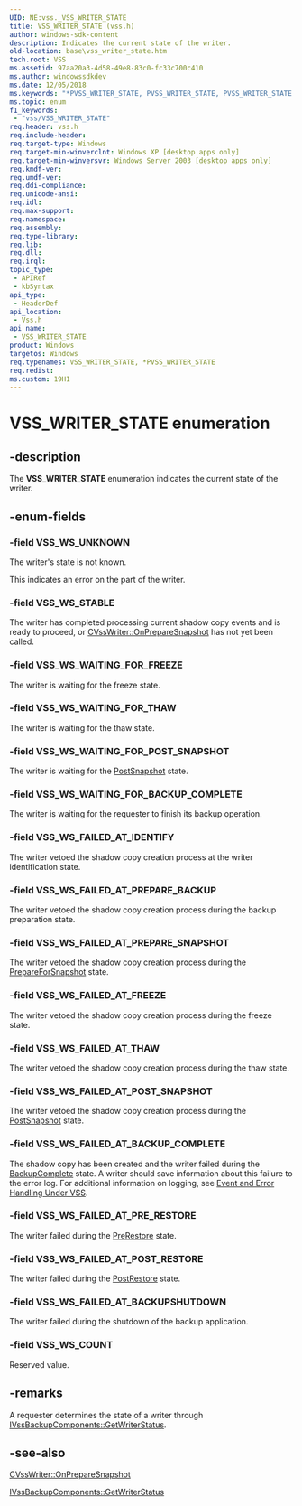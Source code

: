 ```yaml
---
UID: NE:vss._VSS_WRITER_STATE
title: VSS_WRITER_STATE (vss.h)
author: windows-sdk-content
description: Indicates the current state of the writer.
old-location: base\vss_writer_state.htm
tech.root: VSS
ms.assetid: 97aa20a3-4d58-49e8-83c0-fc33c700c410
ms.author: windowssdkdev
ms.date: 12/05/2018
ms.keywords: "*PVSS_WRITER_STATE, PVSS_WRITER_STATE, PVSS_WRITER_STATE enumeration pointer [VSS], VSS_WRITER_STATE, VSS_WRITER_STATE enumeration [VSS], VSS_WS_COUNT, VSS_WS_FAILED_AT_BACKUPSHUTDOWN, VSS_WS_FAILED_AT_BACKUP_COMPLETE, VSS_WS_FAILED_AT_FREEZE, VSS_WS_FAILED_AT_IDENTIFY, VSS_WS_FAILED_AT_POST_RESTORE, VSS_WS_FAILED_AT_POST_SNAPSHOT, VSS_WS_FAILED_AT_PREPARE_BACKUP, VSS_WS_FAILED_AT_PREPARE_SNAPSHOT, VSS_WS_FAILED_AT_PRE_RESTORE, VSS_WS_FAILED_AT_THAW, VSS_WS_STABLE, VSS_WS_UNKNOWN, VSS_WS_WAITING_FOR_BACKUP_COMPLETE, VSS_WS_WAITING_FOR_FREEZE, VSS_WS_WAITING_FOR_POST_SNAPSHOT, VSS_WS_WAITING_FOR_THAW, _win32_vss_writer_state, base.vss_writer_state, vss/PVSS_WRITER_STATE, vss/VSS_WRITER_STATE, vss/VSS_WS_COUNT, vss/VSS_WS_FAILED_AT_BACKUPSHUTDOWN, vss/VSS_WS_FAILED_AT_BACKUP_COMPLETE, vss/VSS_WS_FAILED_AT_FREEZE, vss/VSS_WS_FAILED_AT_IDENTIFY, vss/VSS_WS_FAILED_AT_POST_RESTORE, vss/VSS_WS_FAILED_AT_POST_SNAPSHOT, vss/VSS_WS_FAILED_AT_PREPARE_BACKUP, vss/VSS_WS_FAILED_AT_PREPARE_SNAPSHOT, vss/VSS_WS_FAILED_AT_PRE_RESTORE, vss/VSS_WS_FAILED_AT_THAW, vss/VSS_WS_STABLE, vss/VSS_WS_UNKNOWN, vss/VSS_WS_WAITING_FOR_BACKUP_COMPLETE, vss/VSS_WS_WAITING_FOR_FREEZE, vss/VSS_WS_WAITING_FOR_POST_SNAPSHOT, vss/VSS_WS_WAITING_FOR_THAW"
ms.topic: enum
f1_keywords: 
 - "vss/VSS_WRITER_STATE"
req.header: vss.h
req.include-header: 
req.target-type: Windows
req.target-min-winverclnt: Windows XP [desktop apps only]
req.target-min-winversvr: Windows Server 2003 [desktop apps only]
req.kmdf-ver: 
req.umdf-ver: 
req.ddi-compliance: 
req.unicode-ansi: 
req.idl: 
req.max-support: 
req.namespace: 
req.assembly: 
req.type-library: 
req.lib: 
req.dll: 
req.irql: 
topic_type:
 - APIRef
 - kbSyntax
api_type:
 - HeaderDef
api_location:
 - Vss.h
api_name:
 - VSS_WRITER_STATE
product: Windows
targetos: Windows
req.typenames: VSS_WRITER_STATE, *PVSS_WRITER_STATE
req.redist: 
ms.custom: 19H1
---
```


# VSS_WRITER_STATE enumeration


## -description


The <b>VSS_WRITER_STATE</b> enumeration indicates the current 
    state of the writer.


## -enum-fields




### -field VSS_WS_UNKNOWN

The writer's state is not known. 
      

This indicates an error on the part of the writer.


### -field VSS_WS_STABLE

The writer has completed processing current shadow copy events and is ready to proceed, or 
      <a href="https://docs.microsoft.com/windows/desktop/api/vswriter/nf-vswriter-cvsswriter-onpreparesnapshot">CVssWriter::OnPrepareSnapshot</a> has not yet 
      been called.


### -field VSS_WS_WAITING_FOR_FREEZE

The writer is waiting for the freeze state.


### -field VSS_WS_WAITING_FOR_THAW

The writer is waiting for the thaw state.


### -field VSS_WS_WAITING_FOR_POST_SNAPSHOT

The writer is waiting for the 
     <a href="https://docs.microsoft.com/windows/desktop/VSS/vssgloss-p">PostSnapshot</a> state.


### -field VSS_WS_WAITING_FOR_BACKUP_COMPLETE

The writer is waiting for the requester to finish its backup operation.


### -field VSS_WS_FAILED_AT_IDENTIFY

The writer vetoed the shadow copy creation process at the writer identification state.


### -field VSS_WS_FAILED_AT_PREPARE_BACKUP

The writer vetoed the shadow copy creation process during the backup preparation state.


### -field VSS_WS_FAILED_AT_PREPARE_SNAPSHOT

The writer vetoed the shadow copy creation process during the <a href="https://docs.microsoft.com/windows/desktop/VSS/vssgloss-p">PrepareForSnapshot</a> state.


### -field VSS_WS_FAILED_AT_FREEZE

The writer vetoed the shadow copy creation process during the freeze state.


### -field VSS_WS_FAILED_AT_THAW

The writer vetoed the shadow copy creation process during the thaw state.


### -field VSS_WS_FAILED_AT_POST_SNAPSHOT

The writer vetoed the shadow copy creation process during the 
     <a href="https://docs.microsoft.com/windows/desktop/VSS/vssgloss-p">PostSnapshot</a> state.


### -field VSS_WS_FAILED_AT_BACKUP_COMPLETE

The shadow copy has been created and the writer failed during the 
      <a href="https://docs.microsoft.com/windows/desktop/api/vsbackup/nf-vsbackup-ivssbackupcomponents-backupcomplete">BackupComplete</a> state. A writer 
      should save information about this failure to the error log. For additional information on logging, see 
      <a href="https://docs.microsoft.com/windows/desktop/VSS/event-and-error-handling-under-vss">Event and Error Handling Under VSS</a>.


### -field VSS_WS_FAILED_AT_PRE_RESTORE

The writer failed during the 
      <a href="https://docs.microsoft.com/windows/desktop/api/vsbackup/nf-vsbackup-ivssbackupcomponents-prerestore">PreRestore</a> state.


### -field VSS_WS_FAILED_AT_POST_RESTORE

The writer failed during the 
      <a href="https://docs.microsoft.com/windows/desktop/api/vsbackup/nf-vsbackup-ivssbackupcomponents-postrestore">PostRestore</a> state.


### -field VSS_WS_FAILED_AT_BACKUPSHUTDOWN

The writer failed during the shutdown of the backup application.


### -field VSS_WS_COUNT

Reserved value.


## -remarks



A requester determines the state of a writer through 
    <a href="https://docs.microsoft.com/windows/desktop/api/vsbackup/nf-vsbackup-ivssbackupcomponents-getwriterstatus">IVssBackupComponents::GetWriterStatus</a>.




## -see-also




<a href="https://docs.microsoft.com/windows/desktop/api/vswriter/nf-vswriter-cvsswriter-onpreparesnapshot">CVssWriter::OnPrepareSnapshot</a>



<a href="https://docs.microsoft.com/windows/desktop/api/vsbackup/nf-vsbackup-ivssbackupcomponents-getwriterstatus">IVssBackupComponents::GetWriterStatus</a>
 

 

